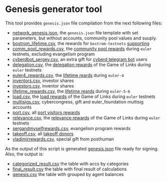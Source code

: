 # Genesis generator tool

This tool provides `genesis.json` file compilation from the next following files:

- [network_genesis.json](./data/network_genesis.json), the `genesis.json` file template with set parameters, but without accounts, community pool values and suuply.
- [bostrom_lifetime.csv](./data/bostrom_lifetime.csv), the rewards for `bostrom-testnets` [supporting](../pre_bostrom_lifetime/README.md)
- [comm_pool_rewards.csv](./data/comm_pool_rewards.csv), the [community pool rewards](../gol_rewards/README.md) during `euler` testnets, excluding evangelism program
- [cyberdbot_sergey.csv](./data/cyberdbot_sergey.csv), an extra gift for [cyberd telegram bot](https://github.com/Snedashkovsky/cyberdBot) users
- [delegation.csv](./data/delegation.csv), the [delegation rewards](../gol_rewards/README.md) of the Game of Links during `euler` testnets
- [euler4_rewards.csv](./data/euler4_rewards.csv), the [lifetime reards](../gol_rewards/README.md) during `euler-4`
- [inventors.csv](./data/inventors.csv), investor shares
- [investors.csv](./data/investors.csv), inventor shares
- [lifetime_rewards.csv](./data/lifetime_rewards.csv), the [lifetime reards](../gol_rewards/README.md) during `euler-5-6`
- [load.csv](./data/load.csv), the [load rewards](../gol_rewards/README.md) of the Game of Links during `euler` testnets
- [multisigs.csv](./data/multisigs.csv), cybercongress, gift and euler_foundation multisig accounts
- [port.csv](./data/port.csv), all [port visitors rewards](../port_migration/README.md)
- [relevance.csv](./data/relevance.csv), the [relevance rewards](../gol_rewards/README.md) of the Game of Links during `euler` testnets
- [sergandmyselfrewards.csv](./data/sergandmyselfrewards.csv), evangelism program rewards
- [takeoff.csv](./data/takeoff.csv), all [takeoff donors](../takeoff_distribution/README.md)
- [vladimirrewards.csv](./data/vladimirrewards.csv), special gift from posthuman

As the output of this script is generated [genesis.json](./data/genesis.json) file ready for signing. Also, the output is:

- [categorized_result.csv](./data/categorized_result.csv) the table with accs by categories
- [final_result.csv](./data/final_result.csv) the table with final result of calculations
- [genesis.csv](/data/genesis.csv) the table with grouped by agent balances